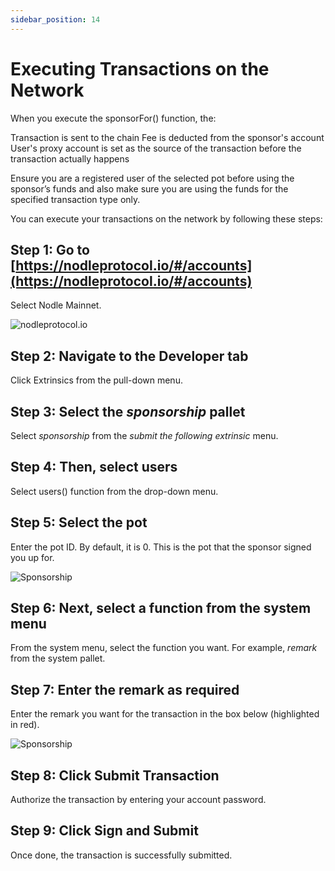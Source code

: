 ```yaml
---
sidebar_position: 14
---
```


# Executing Transactions on the Network

When you execute the sponsorFor() function, the:

Transaction is sent to the chain
Fee is deducted from the sponsor's account 
User's proxy account is set as the source of the transaction before the transaction actually happens 

Ensure you are a registered user of the selected pot before using the sponsor’s funds and also make sure you are using the funds for the specified transaction type only. 

You can execute your transactions on the network by following these steps:


## Step 1: Go to [https://nodleprotocol.io/#/accounts](https://nodleprotocol.io/#/accounts)
Select Nodle Mainnet.

![nodleprotocol.io](/img/docs/nodle-cash/nodle-mainnet.png)

## Step 2: Navigate to the Developer tab
Click Extrinsics from the pull-down menu. 
   
## Step 3: Select the *sponsorship* pallet
Select *sponsorship* from the *submit the following extrinsic* menu. 

## Step 4: Then, select users  
Select users() function from the drop-down menu. 

## Step 5: Select the pot
Enter the pot ID. By default, it is 0. This is the pot that the sponsor signed you up for.

 ![Sponsorship](/img/docs/nodle-chain/registeruser1.png)

## Step 6: Next, select a function from the system menu
From the system menu, select the function you want. For example, *remark* from the system pallet.

## Step 7: Enter the remark as required
Enter the remark you want for the transaction in the box below (highlighted in red).

![Sponsorship](/img/docs/nodle-chain/registeruser2b.png)

## Step 8: Click Submit Transaction 
Authorize the transaction by entering your account password. 

## Step 9: Click Sign and Submit 
Once done, the transaction is successfully submitted.

